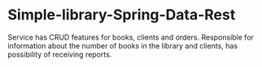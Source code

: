 # Simple-library-Spring-Data-Rest
Service has CRUD features for books, clients and orders.
Responsible for information about the number of books in the library and clients, has possibility of receiving reports.
